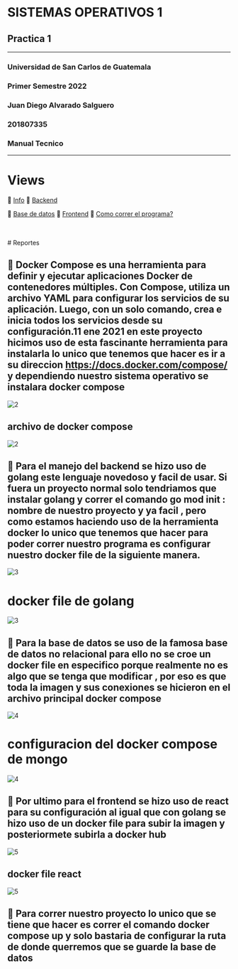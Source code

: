 # SISTEMAS OPERATIVOS 1
## Practica 1

---

### Universidad de San Carlos de Guatemala
### Primer Semestre 2022
### Juan Diego Alvarado Salguero
### 201807335
### Manual Tecnico


---

# Views

:round_pushpin: [Info](#id2)
:round_pushpin: [Backend](#id3)

:round_pushpin: [Base de datos](#id4)
:round_pushpin: [Frontend](#id5)
:round_pushpin: [Como correr el programa?](#id6)

<br>
<br>
# Reportes



## :beginner: Docker  Compose es una herramienta para definir y ejecutar aplicaciones Docker de contenedores múltiples. Con Compose, utiliza un archivo YAML para configurar los servicios de su aplicación. Luego, con un solo comando, crea e inicia todos los servicios desde su configuración.11 ene 2021 en este proyecto hicimos uso de esta fascinante herramienta  para instalarla  lo unico que tenemos que hacer es ir a su direccion https://docs.docker.com/compose/  y dependiendo nuestro sistema operativo  se instalara docker compose <a name="id2"></a>
![2](https://github.com/Juandi22001/Practica1Sopes/blob/main/Manuales/Img/docker.jpg)
## archivo de docker compose
![2](https://github.com/Juandi22001/Practica1Sopes/blob/main/Manuales/Img/dockercompose.PNG)
## :beginner: Para el manejo del backend se hizo uso de  golang  este lenguaje novedoso   y facil de usar. Si fuera un  proyecto normal solo tendriamos que instalar golang   y correr el comando go mod init  : nombre de nuestro proyecto y ya facil , pero como estamos  haciendo uso de la herramienta docker  lo unico que tenemos que hacer para poder correr nuestro programa es configurar nuestro docker file de la siguiente manera. <a name="id3"></a>
![3](https://github.com/Juandi22001/Practica1Sopes/blob/main/Manuales/Img/golang.png)
# docker file de golang
![3](https://github.com/Juandi22001/Practica1Sopes/blob/main/Manuales/Img/imagen_golang.PNG)



## :beginner: Para la base de datos  se uso  de la famosa base de datos no relacional  para ello no se croe un docker file en especifico   porque realmente no es algo que se tenga que modificar , por eso es que  toda la imagen y sus conexiones se hicieron en el archivo principal docker compose <a name="id4"></a>
![4](https://github.com/Juandi22001/Practica1Sopes/blob/main/Manuales/Img/mongo.png)
# configuracion del docker compose de mongo
![4](https://github.com/Juandi22001/Practica1Sopes/blob/main/Manuales/Img/imagen_mongo.PNG)

## :beginner: Por ultimo para el  frontend se  hizo uso de react   para su configuración al igual que con  golang  se hizo uso de un docker file para subir la imagen y posteriormete subirla a docker hub <a name="id5"></a>
![5](https://github.com/Juandi22001/Practica1Sopes/blob/main/Manuales/Img/react.png)
## docker file react
![5](https://github.com/Juandi22001/Practica1Sopes/blob/main/Manuales/Img/react_imagen.PNG)
## :beginner: Para correr nuestro proyecto lo unico que se tiene que hacer es correr el comando docker compose up  y solo bastaria de configurar  la ruta  de donde querremos que se guarde la base de datos<a name="id6"></a>
